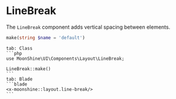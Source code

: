 # LineBreak

The `LineBreak` component adds vertical spacing between elements.

```php
make(string $name = 'default')
```

~~~tabs
tab: Class
```php
use MoonShine\UI\Components\Layout\LineBreak;

LineBreak::make()
```
tab: Blade
```blade
<x-moonshine::layout.line-break/>
```
~~~

